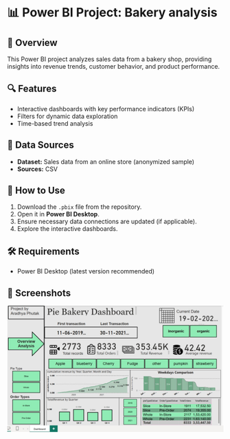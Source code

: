 # 📊 Power BI Project: Bakery analysis 

## 📌 Overview  
This Power BI project analyzes sales data from a bakery shop, providing insights into revenue trends, customer behavior, and product performance.

## 🔍 Features  
- Interactive dashboards with key performance indicators (KPIs)  
- Filters for dynamic data exploration  
- Time-based trend analysis  

## 📂 Data Sources  
- **Dataset:** Sales data from an online store (anonymized sample)  
- **Sources:** CSV  

## 🚀 How to Use  
1. Download the `.pbix` file from the repository.  
2. Open it in **Power BI Desktop**.  
3. Ensure necessary data connections are updated (if applicable).  
4. Explore the interactive dashboards.  

## 🛠️ Requirements  
- Power BI Desktop (latest version recommended)  

## 📸 Screenshots  
![Dashboard Preview](https://github.com/aradhyagh/powerbi_piebakery/blob/main/dashboard_preview.jpeg)
